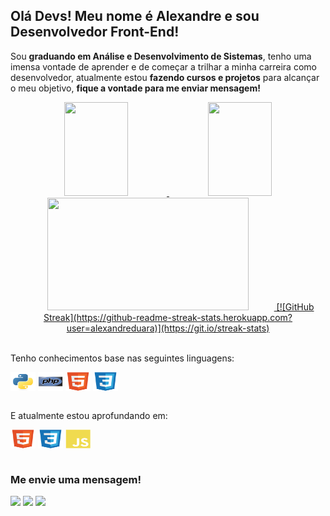 ## Olá Devs! Meu nome é Alexandre e sou Desenvolvedor Front-End!
Sou **graduando em Análise e Desenvolvimento de Sistemas**, tenho uma imensa vontade de aprender e de começar a trilhar a minha carreira como desenvolvedor, atualmente estou **fazendo cursos e projetos** para alcançar o meu objetivo, **fique a vontade para me enviar mensagem!**
<br>

<a href="https://github.com/alexandreduara">
  <div align="center">
    <img height="150em" width="45%" src="https://github-readme-stats.vercel.app/api?username=alexandreduara&show_icons=true&theme=onedark&include_all_commits=true&count_private=true"> <img height="150em" width="45%" src="https://github-readme-stats.vercel.app/api/top-langs/?username=alexandreduara&layout=compact&langs_count=7&theme=onedark">
    <br>
    <img height="180em" width="80%" src="https://streak-stats.demolab.com?user=alexandreduara&theme=onedark">
    [![GitHub Streak](https://github-readme-streak-stats.herokuapp.com?user=alexandreduara)](https://git.io/streak-stats)
  </div>
  

</a> 
 
<br>

Tenho conhecimentos base nas seguintes linguagens:

<div style="display: inline_block">
  <img align="center" alt="Alexandre-Python" height="30" width="40" src="https://raw.githubusercontent.com/devicons/devicon/master/icons/python/python-original.svg">
  <img align="center" alt="Alexandre-PHP" height="30" width="40" src="https://raw.githubusercontent.com/devicons/devicon/master/icons/php/php-original.svg">
  <img align="center" alt="Alexandre-HTML" height="30" width="40" src="https://raw.githubusercontent.com/devicons/devicon/master/icons/html5/html5-original.svg">
  <img align="center" alt="Alexandre-CSS" height="30" width="40" src="https://raw.githubusercontent.com/devicons/devicon/master/icons/css3/css3-original.svg">
</div>

<br>

E atualmente estou aprofundando em:

<div style="display: inline_block">
  <img align="center" alt="Alexandre-HTML" height="30" width="40" src="https://raw.githubusercontent.com/devicons/devicon/master/icons/html5/html5-original.svg">
  <img align="center" alt="Alexandre-CSS" height="30" width="40" src="https://raw.githubusercontent.com/devicons/devicon/master/icons/css3/css3-original.svg">
  <img align="center" alt="Alexandre-Js" height="30" width="40" src="https://raw.githubusercontent.com/devicons/devicon/master/icons/javascript/javascript-plain.svg">
</div>

<br>




### Me envie uma mensagem!
<div>
  <a href="https://instagram.com/alexandre_duara" target="_blank"><img src="https://img.shields.io/badge/-Instagram-%23E4405F?style=for-the-badge&logo=instagram&logoColor=white" target="_blank"></a>
  <a href = "mailto:alexandreduara@gmail.com"><img src="https://img.shields.io/badge/-Gmail-%23333?style=for-the-badge&logo=gmail&logoColor=white" target="_blank"></a>
  <a href="https://www.linkedin.com/in/alexandreduara/" target="_blank"><img src="https://img.shields.io/badge/-LinkedIn-%230077B5?style=for-the-badge&logo=linkedin&logoColor=white" target="_blank"></a> 
</div>
